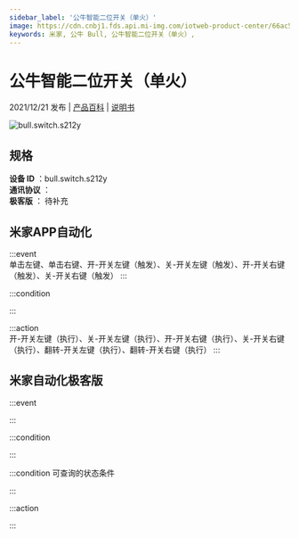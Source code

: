 ```yaml
---
sidebar_label: '公牛智能二位开关（单火）'
image: https://cdn.cnbj1.fds.api.mi-img.com/iotweb-product-center/66ac5224cd5945ddaa29983f50f65414_1636428100191.png?GalaxyAccessKeyId=AKVGLQWBOVIRQ3XLEW&Expires=9223372036854775807&Signature=Aea6m7zyBlO8R8inBK96voA8wUU=
keywords: 米家, 公牛 Bull, 公牛智能二位开关（单火）, 
---
```

# 公牛智能二位开关（单火）

2021/12/21 发布 | [产品百科](https://home.mi.com/webapp/content/baike/product/index.html?model=bull.switch.s212y/) | [说明书](https://home.mi.com/views/introduction.html?model=bull.switch.s212y&region=cn)

![bull.switch.s212y](https://cdn.cnbj1.fds.api.mi-img.com/iotweb-product-center/66ac5224cd5945ddaa29983f50f65414_1636428100191.png?GalaxyAccessKeyId=AKVGLQWBOVIRQ3XLEW&Expires=9223372036854775807&Signature=Aea6m7zyBlO8R8inBK96voA8wUU=)

## 规格  
> 
**设备 ID** ：bull.switch.s212y  
**通讯协议** ：  
**极客版**  ： 待补充 


## 米家APP自动化  

:::event  
单击左键、单击右键、开-开关左键（触发）、关-开关左键（触发）、开-开关右键（触发）、关-开关右键（触发）
:::

:::condition  

:::

:::action   
开-开关左键（执行）、关-开关左键（执行）、开-开关右键（执行）、关-开关右键（执行）、翻转-开关左键（执行）、翻转-开关右键（执行）
:::

## 米家自动化极客版  

:::event  

:::

:::condition  

:::

:::condition 可查询的状态条件  

:::

:::action  

:::

        
